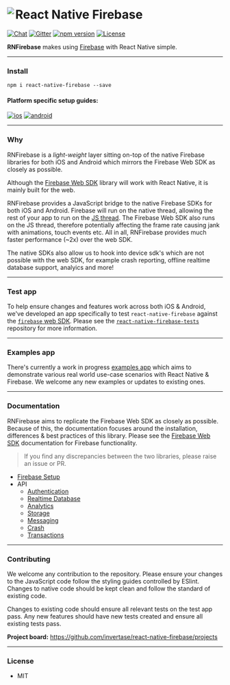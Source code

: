 # React Native Firebase<img align="left" src="http://i.imgur.com/01XQL0x.png">

[![Chat](https://img.shields.io/badge/chat-on%20discord-7289da.svg)](https://discord.gg/t6bdqMs)
[![Gitter](https://badges.gitter.im/invertase/react-native-firebase.svg)](https://gitter.im/invertase/react-native-firebase?utm_source=badge&utm_medium=badge&utm_campaign=pr-badge)
[![npm version](https://img.shields.io/npm/v/react-native-firebase.svg)](https://www.npmjs.com/package/react-native-firebase)
[![License](https://img.shields.io/npm/l/react-native-firebase.svg)](/LICENSE)

**RNFirebase** makes using [Firebase](http://firebase.com) with React Native simple.
<hr>

### Install
```
npm i react-native-firebase --save
```

#### Platform specific setup guides:
[![ios](https://a.fsdn.com/sd/topics/ios_64.png)](docs/installation.ios.md)   [![android](https://a.fsdn.com/sd/topics/android_64.png)](docs/installation.android.md)

<hr>

### Why

RNFirebase is a _light-weight_ layer sitting on-top of the native Firebase libraries for both iOS and Android which mirrors the Firebase Web SDK as closely as possible.

Although the [Firebase Web SDK](https://www.npmjs.com/package/firebase) library will work with React Native, it is mainly built for the web.

RNFirebase provides a JavaScript bridge to the native Firebase SDKs for both iOS and Android. Firebase will run on the native thread, allowing the rest of your app to run on the [JS thread](https://facebook.github.io/react-native/docs/performance.html#javascript-frame-rate). The Firebase Web SDK also runs on the JS thread, therefore potentially affecting the frame rate causing jank with animations, touch events etc. All in all, RNFirebase provides much faster performance (~2x) over the web SDK.

The native SDKs also allow us to hook into device sdk's which are not possible with the web SDK, for example crash reporting, offline realtime database support, analyics and more!

<hr>

### Test app

To help ensure changes and features work across both iOS & Android, we've developed an app specifically to test `react-native-firebase` against the [`firebase` web SDK](https://www.npmjs.com/package/firebase). Please see the [`react-native-firebase-tests`](https://github.com/invertase/react-native-firebase-tests) repository for more information.

<hr>

### Examples app

There's currently a work in progress [examples app](https://github.com/invertase/react-native-firebase-examples) which aims to demonstrate various real world use-case scenarios with React Native & Firebase. We welcome any new examples or updates to existing ones.

<hr>

### Documentation

RNFirebase aims to replicate the Firebase Web SDK as closely as possible. Because of this, the documentation focuses around the installation, differences & best practices of this library. Please see the [Firebase Web SDK](https://firebase.google.com/docs/reference/js/) documentation for Firebase functionality.

> If you find any discrepancies between the two libraries, please raise an issue or PR.

* [Firebase Setup](docs/firebase-setup.md)
* API
  * [Authentication](docs/api/authentication.md)
  * [Realtime Database](docs/api/database.md)
  * [Analytics](docs/api/analytics.md)
  * [Storage](docs/api/storage.md)
  * [Messaging](docs/api/cloud-messaging.md)
  * [Crash](docs/api/crash.md)
  * [Transactions](docs/api/transactions.md)

<hr>

### Contributing

We welcome any contribution to the repository. Please ensure your changes to the JavaScript code follow the styling guides controlled by ESlint. Changes to native code should be kept clean and follow the standard of existing code.

Changes to existing code should ensure all relevant tests on the test app pass. Any new features should have new tests created and ensure all existing tests pass.

**Project board:** https://github.com/invertase/react-native-firebase/projects

<hr>

### License

- MIT
